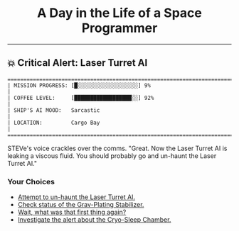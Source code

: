 <h1 align="center">A Day in the Life of a Space Programmer</h1>

---

<h2 id="node-94">💥 Critical Alert: Laser Turret AI</h2>

```
========================================================================
| MISSION PROGRESS: [█░░░░░░░░░░░░░░░░░░░] 9%                                  |
| COFFEE LEVEL:     [██████████████████░░] 92%                                 |
| SHIP'S AI MOOD:   Sarcastic                                                  |
| LOCATION:         Cargo Bay                                                  |
========================================================================
```

STEVe's voice crackles over the comms. "Great. Now the Laser Turret AI is leaking a viscous fluid. You should probably go and un-haunt the Laser Turret AI."



### Your Choices

*   [Attempt to un-haunt the Laser Turret AI.](./README-0095.md)
*   [Check status of the Grav-Plating Stabilizer.](../stage-03/README-0104.md)
*   [Wait, what was that first thing again?](./README-0091.md)
*   [Investigate the alert about the Cryo-Sleep Chamber.](../stage-03/README-0103.md)
